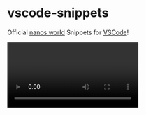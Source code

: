 # vscode-snippets
Official [nanos world](nanos.world/) Snippets for [VSCode](https://code.visualstudio.com/)!

![demo](https://i.imgur.com/hWMLlSk.mp4)